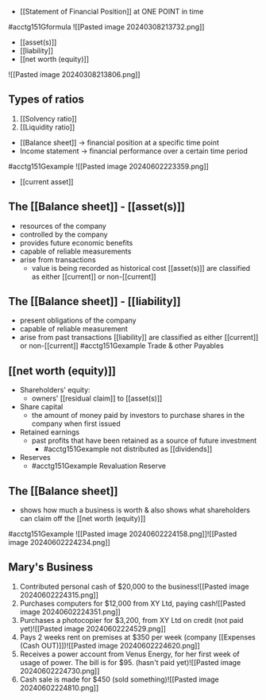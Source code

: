 - [[Statement of Financial Position]] at ONE POINT in time

#acctg151Gformula
![[Pasted image 20240308213732.png]]
- [[asset(s)]]
- [[liability]]
- [[net worth (equity)]]

![[Pasted image 20240308213806.png]]
## Types of ratios
1. [[Solvency ratio]]
2. [[Liquidity ratio]]

- [[Balance sheet]] $\rightarrow$ financial position at a specific time point
- Income statement $\rightarrow$ financial performance over a certain time period

#acctg151Gexample ![[Pasted image 20240602223359.png]]
- [[current asset]]
## The [[Balance sheet]] - [[asset(s)]]
- resources of the company
- controlled by the company
- provides future economic benefits
- capable of reliable measurements
- arise from transactions
	- value is being recorded as historical cost
[[asset(s)]] are classified as either [[current]] or non-[[current]]
## The [[Balance sheet]] - [[liability]]
- present obligations of the company
- capable of reliable measurement
- arise from past transactions
[[liability]] are classified as either [[current]] or non-[[current]]
#acctg151Gexample Trade & other Payables
## [[net worth (equity)]]
- Shareholders' equity:
	- owners' [[residual claim]] to [[asset(s)]]
- Share capital
	- the amount of money paid by investors to purchase shares in the company when first issued
- Retained earnings
	- past profits that have been retained as a source of future investment
		- #acctg151Gexample not distributed as [[dividends]]
- Reserves
	- #acctg151Gexample Revaluation Reserve
## The [[Balance sheet]]
- shows how much a business is worth & also shows what shareholders can claim off the [[net worth (equity)]]

#acctg151Gexample ![[Pasted image 20240602224158.png]]![[Pasted image 20240602224234.png]]
## Mary's Business
1. Contributed personal cash of $20,000 to the business![[Pasted image 20240602224315.png]]
2. Purchases computers for $12,000 from XY Ltd, paying cash![[Pasted image 20240602224351.png]]
3. Purchases a photocopier for $3,200, from XY Ltd on credit (not paid yet)![[Pasted image 20240602224529.png]]
4. Pays 2 weeks rent on premises at $350 per week (company [[Expenses (Cash OUT)]])![[Pasted image 20240602224620.png]]
5. Receives a power account from Venus Energy, for her first week of usage of power. The bill is for $95. (hasn't paid yet)![[Pasted image 20240602224730.png]]
6. Cash sale is made for $450 (sold something)![[Pasted image 20240602224810.png]]
